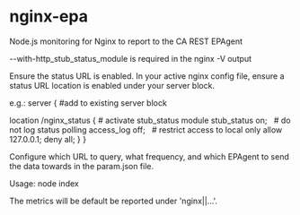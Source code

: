 # nginx-epa
Node.js monitoring for Nginx to report to the CA REST EPAgent 

--with-http_stub_status_module is required in the nginx -V output

Ensure the status URL is enabled.  In your active nginx config file, 
ensure a status URL location is enabled under your server block.  

e.g.: 
server {
#add to existing server block

location /nginx_status {
    # activate stub_status module
    stub_status on;
 
    # do not log status polling
    access_log off;
 
    # restrict access to local only
    allow 127.0.0.1;
    deny all;
   }
} 

Configure which URL to query, what frequency, and which EPAgent to send
the data towards in the param.json file.

Usage: node index

The metrics will be default be reported under 'nginx|<hostname>|...'.  

